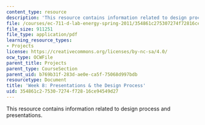 ```yaml
---
content_type: resource
description: 'This resource contains information related to design process and presentations. '
file: /courses/ec-711-d-lab-energy-spring-2011/354861c275307274f72816ce94549d27_MITEC_711S11_lec8.pdf
file_size: 911251
file_type: application/pdf
learning_resource_types:
- Projects
license: https://creativecommons.org/licenses/by-nc-sa/4.0/
ocw_type: OCWFile
parent_title: Projects
parent_type: CourseSection
parent_uid: b769b31f-283d-ae0e-ca5f-75068d997bdb
resourcetype: Document
title: 'Week 8: Presentations & the Design Process'
uid: 354861c2-7530-7274-f728-16ce94549d27
---
```

This resource contains information related to design process and presentations. 